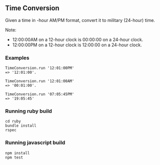 ## Time Conversion

Given a time in -hour AM/PM format, convert it to military (24-hour) time.

Note:
- 12:00:00AM on a 12-hour clock is 00:00:00 on a 24-hour clock.
- 12:00:00PM on a 12-hour clock is 12:00:00 on a 24-hour clock.

### Examples

```
TimeConversion.run '12:01:00PM'
=> '12:01:00'.
```

```
TimeConversion.run '12:01:00AM'
=> '00:01:00'.
```

```
TimeConversion.run '07:05:45PM'
=> '19:05:45'
```


### Running ruby build
```
cd ruby
bundle install
rspec
```

### Running javascript build

```
npm install
npm test
```
